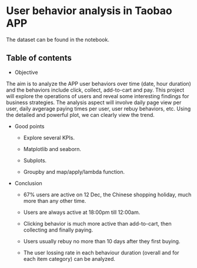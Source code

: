 # User behavior analysis in Taobao APP

The dataset can be found in the notebook.

## Table of contents

* Objective

The aim is to analyze the APP user behaviors over time (date, hour duration) and the behaviors include click, collect, add-to-cart and pay. This project will explore the operations of users and reveal some interesting findings for business strategies. The analysis aspect will involve daily page view per user, daily avgerage paying times per user, user rebuy behaviors, etc. Using the detailed and powerful plot, we can clearly view the trend.

* Good points

  - Explore several KPIs.
  
  - Matplotlib and seaborn.
  
  - Subplots.
  
  - Groupby and map/apply/lambda function.
  
* Conclusion

  - 67% users are active on 12 Dec, the Chinese shopping holiday, much more than any other time.
  
  - Users are always active at 18:00pm till 12:00am.
  
  - Clicking behavior is much more active than add-to-cart, then collecting and finally paying.
  
  - Users usually rebuy no more than 10 days after they first buying.
  
  - The user lossing rate in each behaviour duration (overall and for each item category) can be analyzed.
